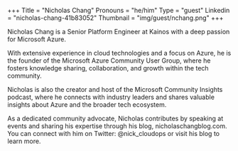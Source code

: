 +++
Title = "Nicholas Chang"
Pronouns = "he/him"
Type = "guest"
Linkedin = "nicholas-chang-41b83052"
Thumbnail = "img/guest/nchang.png"
+++

Nicholas Chang is a Senior Platform Engineer at Kainos with a deep passion for Microsoft Azure.

With extensive experience in cloud technologies and a focus on Azure, he is the founder of the Microsoft Azure Community User Group, where he fosters knowledge sharing, collaboration, and growth within the tech community.

Nicholas is also the creator and host of the Microsoft Community Insights podcast, where he connects with industry leaders and shares valuable insights about Azure and the broader tech ecosystem.

As a dedicated community advocate, Nicholas contributes by speaking at events and sharing his expertise through his blog, nicholaschangblog.com. You can connect with him on Twitter: @nick_cloudops or visit his blog to learn more.


